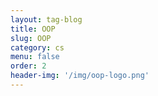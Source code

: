 ```yaml
---
layout: tag-blog
title: OOP
slug: OOP
category: cs
menu: false
order: 2
header-img: '/img/oop-logo.png'
---
```

